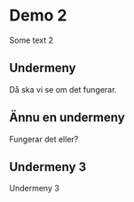# Demo 2

Some text 2

## Undermeny

Då ska vi se om det fungerar.

## Ännu en undermeny

Fungerar det eller?

## Undermeny 3

Undermeny 3